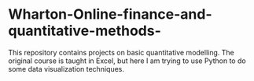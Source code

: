 # Wharton-Online-finance-and-quantitative-methods-
This repository contains projects on basic quantitative modelling. The original course is taught in Excel, but here I am trying to use Python to do some data visualization techniques.
